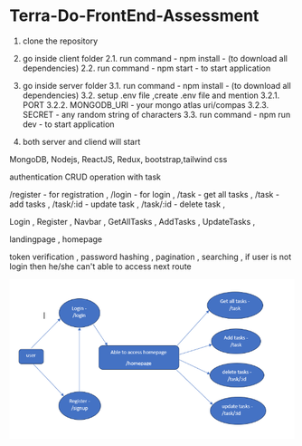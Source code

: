 # Terra-Do-FrontEnd-Assessment

<!-- GUIDELINE TO RUN PROJECT CODEBASE -->

1. clone the repository

2. go inside client folder 
    2.1. run command - npm install - (to download all  dependencies)
    2.2. run command - npm start - to start application

3. go inside server folder 
    3.1. run command - npm install - (to download all dependencies)
    3.2. setup .env file ,create .env file and mention 
        3.2.1. PORT 
        3.2.2. MONGODB_URI - your mongo atlas uri/compas
        3.2.3. SECRET - any random string of characters
    3.3. run command - npm run dev - to start application

4. both server and cliend will start


<!-- ======================================================================== -->

<!-- THINGS HAVE INCLUDED , DONE -->

<!-- tech used : -->
MongoDB, Nodejs, ReactJS, Redux, bootstrap,tailwind css

<!-- Implemented :  -->
authentication
CRUD operation with task 

<!-- api's -->
/register - for registration ,
/login - for login ,
/task - get all tasks ,
/task - add tasks ,
/task/:id - update task ,
/task/:id - delete task ,

<!-- done all components : -->
Login ,
Register ,
Navbar ,
GetAllTasks , 
AddTasks ,
UpdateTasks ,

<!-- created two page to manage all components :  -->
landingpage ,
homepage


<!-- functionalities done :  -->
token verification ,
password hashing ,
pagination ,
searching ,
if user is not login then he/she can't able to access next route


<!-- FLOW of the code -->
![Alt text](image.png)